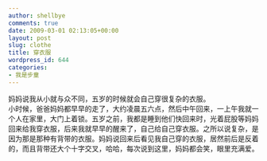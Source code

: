 ```yaml
---
author: shellbye
comments: true
date: 2009-03-01 02:13:05+00:00
layout: post
slug: clothe
title: 穿衣服
wordpress_id: 644
categories:
- 我是步童
---
```


妈妈说我从小就与众不同，五岁的时候就会自己穿很复杂的衣服。  
小时候，爸爸妈妈都早早的走了，大约凌晨五六点，然后中午回来，一上午我就一个人在家里，大门上着锁。五岁之前，我都是睡到他们快回来时，光着屁股等妈妈回来给我穿衣服，后来我就早早的醒来了，自己给自己穿衣服。之所以说复杂，是因为那是那种有背带的衣服。妈妈说回来后看见我自己穿的衣服，居然前后是反着的，而且背带还大个十字交叉，哈哈，每次说到这里，妈妈都会笑，眼里充满爱。
